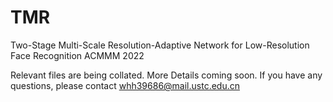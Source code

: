 # TMR

Two-Stage Multi-Scale Resolution-Adaptive Network for Low-Resolution Face Recognition ACMMM 2022

Relevant files are being collated. More Details coming soon. If you have any questions, please contact whh39686@mail.ustc.edu.cn


